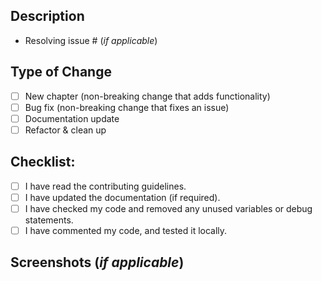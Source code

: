 ## Description
<!-- Please include a summary of the change and which issue is fixed. -->
<!-- Please also include relevant motivation and context. -->
* Resolving issue # (_if applicable_)

## Type of Change
<!-- Please delete options that are not relevant. -->
- [ ] New chapter (non-breaking change that adds functionality)
- [ ] Bug fix (non-breaking change that fixes an issue)
- [ ] Documentation update
- [ ] Refactor & clean up

## Checklist:
- [ ] I have read the contributing guidelines.
- [ ] I have updated the documentation (if required).
- [ ] I have checked my code and removed any unused variables or debug statements.
- [ ] I have commented my code, and tested it locally.

## Screenshots (_if applicable_)
<!-- Please add screenshots to help explain your changes, if applicable. -->
